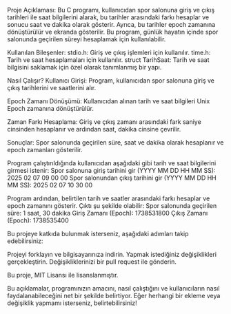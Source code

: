 Proje Açıklaması: Bu C programı, kullanıcıdan spor salonuna giriş ve çıkış tarihleri ile saat bilgilerini alarak, bu tarihler arasındaki farkı hesaplar ve sonucu saat ve dakika olarak gösterir. 
Ayrıca, bu tarihler epoch zamanına dönüştürülür ve ekranda gösterilir. 
Bu program, günlük hayatın içinde spor salonunda geçirilen süreyi hesaplamak için kullanılabilir.

Kullanılan Bileşenler:
stdio.h: Giriş ve çıkış işlemleri için kullanılır.
time.h: Tarih ve saat hesaplamaları için kullanılır.
struct TarihSaat: Tarih ve saat bilgisini saklamak için özel olarak tanımlanmış bir yapı.

Nasıl Çalışır?
Kullanıcı Girişi: Program, kullanıcıdan spor salonuna giriş ve çıkış tarihlerini ve saatlerini alır.

Epoch Zamanı Dönüşümü: Kullanıcıdan alınan tarih ve saat bilgileri Unix Epoch zamanına dönüştürülür.

Zaman Farkı Hesaplama: Giriş ve çıkış zamanı arasındaki fark saniye cinsinden hesaplanır ve ardından saat, dakika cinsine çevrilir.

Sonuçlar: Spor salonunda geçirilen süre, saat ve dakika olarak hesaplanır ve epoch zamanları gösterilir.

Program çalıştırıldığında kullanıcıdan aşağıdaki gibi tarih ve saat bilgilerini girmesi istenir:
Spor salonuna giriş tarihini gir (YYYY MM DD HH MM SS): 2025 02 07 09 00 00
Spor salonundan çıkış tarihini gir (YYYY MM DD HH MM SS): 2025 02 07 10 30 00

Program ardından, belirtilen tarih ve saatler arasındaki farkı hesaplar ve epoch zamanını gösterir. Çıktı şu şekilde olabilir:
Spor salonunda geçirilen süre: 1 saat, 30 dakika
Giriş Zamanı (Epoch): 1738531800
Çıkış Zamanı (Epoch): 1738535400



Bu projeye katkıda bulunmak isterseniz, aşağıdaki adımları takip edebilirsiniz:

Projeyi forklayın ve bilgisayarınıza indirin.
Yapmak istediğiniz değişiklikleri gerçekleştirin.
Değişikliklerinizi bir pull request ile gönderin.


Bu proje, MIT Lisansı ile lisanslanmıştır.

Bu açıklamalar, programınızın amacını, nasıl çalıştığını ve kullanıcıların nasıl faydalanabileceğini net bir şekilde belirtiyor. Eğer herhangi bir ekleme veya değişiklik yapmamı isterseniz, belirtebilirsiniz!
